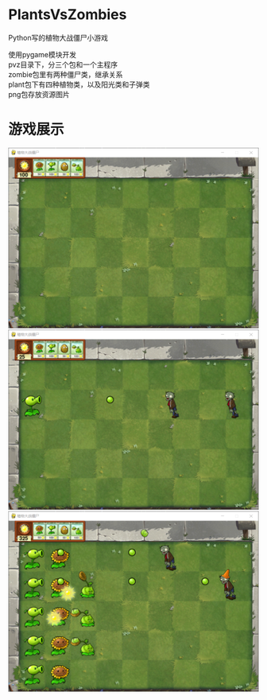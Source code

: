 # PlantsVsZombies
Python写的植物大战僵尸小游戏

使用pygame模块开发<br>
pvz目录下，分三个包和一个主程序<br>
zombie包里有两种僵尸类，继承关系<br>
plant包下有四种植物类，以及阳光类和子弹类<br>
png包存放资源图片

# 游戏展示
![img](pvz/png/md/20210820131925.png)
![img](pvz/png/md/20210820131948.png)
![img](pvz/png/md/20210820132137.png)
